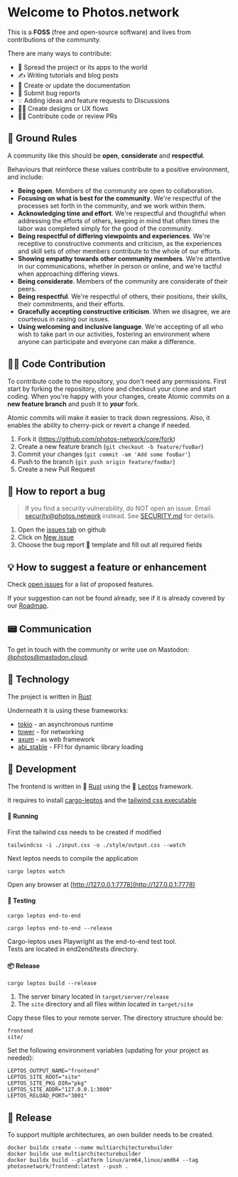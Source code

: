 # Welcome to Photos.network <!-- omit in toc -->

This is a **FOSS** (free and open-source software) and lives from contributions of the community.

There are many ways to contribute:

 * 📣 Spread the project or its apps to the world
 * ✍️ Writing tutorials and blog posts
 * 📝 Create or update the documentation
 * 🐛 Submit bug reports
 * 💡 Adding ideas and feature requests to Discussions
 * 👩‍🎨 Create designs or UX flows
 * 🧑‍💻 Contribute code or review PRs



## 📜 Ground Rules

A community like this should be **open**, **considerate** and **respectful**.

Behaviours that reinforce these values contribute to a positive environment, and include:

 * **Being open**. Members of the community are open to collaboration.
 * **Focusing on what is best for the community**. We're respectful of the processes set forth in the community, and we work within them.
 * **Acknowledging time and effort**. We're respectful and thoughtful when addressing the efforts of others, keeping in mind that often times the labor was completed simply for the good of the community.
 * **Being respectful of differing viewpoints and experiences**. We're receptive to constructive comments and criticism, as the experiences and skill sets of other members contribute to the whole of our efforts.
 * **Showing empathy towards other community members**. We're attentive in our communications, whether in person or online, and we're tactful when approaching differing views.
 * **Being considerate**. Members of the community are considerate of their peers.
 * **Being respectful**. We're respectful of others, their positions, their skills, their commitments, and their efforts.
 * **Gracefully accepting constructive criticism**. When we disagree, we are courteous in raising our issues.
 * **Using welcoming and inclusive language**. We're accepting of all who wish to take part in our activities, fostering an environment where anyone can participate and everyone can make a difference.



## 🧑‍💻 Code Contribution

To contribute code to the repository, you don't need any permissions.
First start by forking the repository, clone and checkout your clone and start coding.
When you're happy with your changes, create Atomic commits on a **new feature branch** and push it to ***your*** fork.

Atomic commits will make it easier to track down regressions. Also, it enables the ability to cherry-pick or revert a change if needed.

1. Fork it (https://github.com/photos-network/core/fork)
2. Create a new feature branch (`git checkout -b feature/fooBar`)
3. Commit your changes (`git commit -am 'Add some fooBar'`)
4. Push to the branch (`git push origin feature/fooBar`)
5. Create a new Pull Request



## 🐛 How to report a bug

> If you find a security vulnerability, do NOT open an issue. Email [security@photos.network](mailto:security@photos.network) instead. See [SECURITY.md](./SECURITY.md) for details.

1. Open the [issues tab](https://github.com/photos-network/core/issues) on github
2. Click on [New issue](https://github.com/photos-network/core/issues/new/choose)
3. Choose the bug report 🐛 template and fill out all required fields



## 💡 How to suggest a feature or enhancement

Check [open issues](https://github.com/photos-network/core/issues) for a list of proposed features.

If your suggestion can not be found already, see if it is already covered by our [Roadmap](https://github.com/photos-network/core/#roadmap).



## 📟 Communication

To get in touch with the community or write use on Mastodon: [@photos@mastodon.cloud](https://mastodon.cloud/@photos).



## 💾 Technology

The project is written in [Rust](https://rust-lang.org/) 

Underneath it is using these frameworks:

* [tokio](https://github.com/tokio-rs/tokio) - an asynchronous runtime
* [tower](https://github.com/tower-rs/tower) - for networking
* [axum](https://github.com/tokio-rs/axum) - as web framework
* [abi_stable](https://github.com/rodrimati1992/abi_stable_crates) - FFI for dynamic library loading


## 🧪 Development

The frontend is written in 🦀 [Rust](https://rust-lang.org/) using the 🚀 [Leptos](https://leptos.dev/) framework.

It requires to install [cargo-leptos](https://github.com/leptos-rs/cargo-leptos) and the [tailwind css executable](https://github.com/tailwindlabs/tailwindcss/releases)

#### 🏃 Running

First the tailwind css needs to be created if modified
```shell
tailwindcss -i ./input.css -o ./style/output.css --watch
```

Next leptos needs to compile the application
```shell
cargo leptos watch
```

Open any browser at [http://127.0.0.1:7778](http://127.0.0.1:7778)



#### 🔬 Testing

```shell
cargo leptos end-to-end
```

```shell
cargo leptos end-to-end --release
```
Cargo-leptos uses Playwright as the end-to-end test tool.  
Tests are located in end2end/tests directory.


#### 📦 Release

```shell
cargo leptos build --release
```

1. The server binary located in `target/server/release`
2. The `site` directory and all files within located in `target/site`

Copy these files to your remote server. The directory structure should be:
```text
frontend
site/
```
Set the following environment variables (updating for your project as needed):
```text
LEPTOS_OUTPUT_NAME="frontend"
LEPTOS_SITE_ROOT="site"
LEPTOS_SITE_PKG_DIR="pkg"
LEPTOS_SITE_ADDR="127.0.0.1:3000"
LEPTOS_RELOAD_PORT="3001"
```


## 🚀 Release

To support multiple architectures, an own builder needs to be created.
```shell
docker buildx create --name multiarchitecturebuilder
docker buildx use multiarchitecturebuilder
docker buildx build --platform linux/arm64,linux/amd64 --tag photosnetwork/frontend:latest --push .
```


